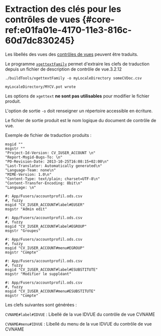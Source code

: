 # Extraction des clés pour les contrôles de vues {#core-ref:e01fa01e-4170-11e3-816c-60d7dc830245}

Les libellés des vues des [contrôles de vues][cvdoc] peuvent être traduits.

Le programme [`xgettextFamily`][buildtools] permet d'extraire les clefs de traduction depuis un
fichier de description de contrôle de vue.<span class="flag from release">3.2.12</span>

    ./buildTools/xgettextFamily -o myLocaleDirectory someCVDoc.csv
    
    myLocaleDirectory/MYCV.pot wrote

Les options de `xgettext` **ne sont pas utilisables** pour modifier le fichier
produit.

L'option de sortie `-o` doit renseigner un répertoire accessible en écriture.

Le fichier de sortie produit est le nom logique du document de contrôle de vue.

Exemple de fichier de traduction produits :

    msgid ""
    msgstr ""
    "Project-Id-Version: CV_IUSER_ACCOUNT \n"
    "Report-Msgid-Bugs-To: \n"
    "PO-Revision-Date: 2013-10-25T16:08:15+02:00\n"
    "Last-Translator: Automatically generated\n"
    "Language-Team: none\n"
    "MIME-Version: 1.0\n"
    "Content-Type: text/plain; charset=UTF-8\n"
    "Content-Transfer-Encoding: 8bit\n"
    "Language: \n"
    
    #: App/Fusers/accountprofil.ods.csv
    #, fuzzy
    msgid "CV_IUSER_ACCOUNT#label#EUSER"
    msgstr "Admin edit"
    
    #: App/Fusers/accountprofil.ods.csv
    #, fuzzy
    msgid "CV_IUSER_ACCOUNT#label#EGROUP"
    msgstr "Groupes"
    
    #: App/Fusers/accountprofil.ods.csv
    #, fuzzy
    msgid "CV_IUSER_ACCOUNT#menu#EGROUP"
    msgstr "Compte"
    
    #: App/Fusers/accountprofil.ods.csv
    #, fuzzy
    msgid "CV_IUSER_ACCOUNT#label#ESUBSTITUTE"
    msgstr "Modifier le suppléant"
    
    #: App/Fusers/accountprofil.ods.csv
    #, fuzzy
    msgid "CV_IUSER_ACCOUNT#menu#ESUBSTITUTE"
    msgstr "Compte"

Les clefs suivantes sont générées :

`CVNAME#label#IDVUE`
:   Libellé de la vue IDVUE du contrôle de vue CVNAME

`CVNAME#menu#IDVUE`
:   Libellé du menu de la vue IDVUE du contrôle de vue CVNAME

<!-- link -->
[wikiGettext]:       http://fr.wikipedia.org/wiki/GNU_gettext "Gettext sur Wikipédia"
[phpGettext]:        http://www.php.net/manual/fr/function.gettext.php "gettext sur php.net"
[actions]:           #core-ref:e67d8aeb-939c-46e3-9be8-6fc3ba75ebc2 "Action Dynacase"
[wsh]:               #core-ref:4df1314f-9fdd-4a7f-af37-a18cc39f3505 "Script Dynacase"
[gencatalog]:        #core-ref:2c163f00-8e94-4736-86f2-bb51352c52aa
[pgettext]:          http://www.gnu.org/software/gettext/manual/html_node/Contexts.html "Contexte dans gettext"
[ngettext]:          http://www.php.net/manual/fr/function.ngettext.php "ngettext sur php.net"
[layout]:           #core-ref:5f4a2f4b-9ceb-42db-8ac1-2a7baa621ce2
[xgettext]:         http://www.gnu.org/software/gettext/manual/html_node/xgettext-Invocation.htm "xgettext reference"
[famdecl]:          #core-ref:cfc7f53b-7982-431e-a04b-7b54eddf4a75
[gettextutil]:      http://www.gnu.org/software/gettext/manual/html_node/index.html#Top
[cvdoc]:            #core-ref:017f061a-7c12-42f8-aa9b-276cf706e7e0
[buildtools]:       https://github.com/Anakeen/dynacase-buildtools   "Source BuildTools"
